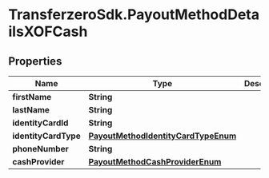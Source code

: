# TransferzeroSdk.PayoutMethodDetailsXOFCash

## Properties
Name | Type | Description | Notes
------------ | ------------- | ------------- | -------------
**firstName** | **String** |  | 
**lastName** | **String** |  | 
**identityCardId** | **String** |  | [optional] 
**identityCardType** | [**PayoutMethodIdentityCardTypeEnum**](PayoutMethodIdentityCardTypeEnum.md) |  | [optional] 
**phoneNumber** | **String** |  | 
**cashProvider** | [**PayoutMethodCashProviderEnum**](PayoutMethodCashProviderEnum.md) |  | [optional] 



